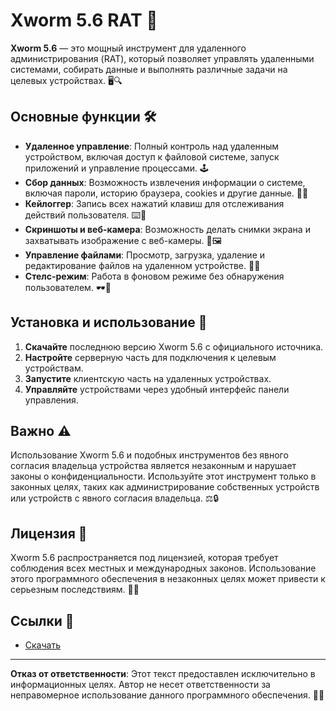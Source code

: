 # Xworm 5.6 RAT 🐀

**Xworm 5.6** — это мощный инструмент для удаленного администрирования (RAT), который позволяет управлять удаленными системами, собирать данные и выполнять различные задачи на целевых устройствах. 🖥️🔍

## Основные функции 🛠️

- **Удаленное управление**: Полный контроль над удаленным устройством, включая доступ к файловой системе, запуск приложений и управление процессами. 🕹️
- **Сбор данных**: Возможность извлечения информации о системе, включая пароли, историю браузера, cookies и другие данные. 📂🔑
- **Кейлоггер**: Запись всех нажатий клавиш для отслеживания действий пользователя. ⌨️📝
- **Скриншоты и веб-камера**: Возможность делать снимки экрана и захватывать изображение с веб-камеры. 📸🖼️
- **Управление файлами**: Просмотр, загрузка, удаление и редактирование файлов на удаленном устройстве. 📁📄
- **Стелс-режим**: Работа в фоновом режиме без обнаружения пользователем. 🕶️👻

## Установка и использование 🚀

1. **Скачайте** последнюю версию Xworm 5.6 с официального источника.
2. **Настройте** серверную часть для подключения к целевым устройствам.
3. **Запустите** клиентскую часть на удаленных устройствах.
4. **Управляйте** устройствами через удобный интерфейс панели управления.

## Важно ⚠️

Использование Xworm 5.6 и подобных инструментов без явного согласия владельца устройства является незаконным и нарушает законы о конфиденциальности. Используйте этот инструмент только в законных целях, таких как администрирование собственных устройств или устройств с явного согласия владельца. ⚖️🔒

## Лицензия 📜

Xworm 5.6 распространяется под лицензией, которая требует соблюдения всех местных и международных законов. Использование этого программного обеспечения в незаконных целях может привести к серьезным последствиям. 📝🚨

## Ссылки 🔗

- [Скачать](https://example.com)

---

**Отказ от ответственности**: Этот текст предоставлен исключительно в информационных целях. Автор не несет ответственности за неправомерное использование данного программного обеспечения. 🚫🔐
